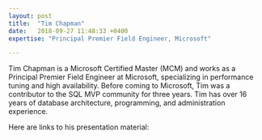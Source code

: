 ```yaml
---
layout: post
title:  "Tim Chapman"
date:   2018-09-27 11:48:33 +0400
expertise: "Principal Premier Field Engineer, Microsoft"

---
```


Tim Chapman is a Microsoft Certified Master (MCM) and works as a Principal Premier Field Engineer at Microsoft, specializing in performance tuning and high availability. Before coming to Microsoft, Tim was a contributor to the SQL MVP community for three years. Tim has over 16 years of database architecture, programming, and administration experience. 

Here are links to his presentation material:

